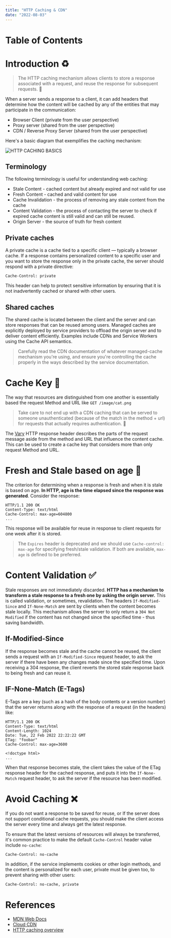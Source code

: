 ```yaml
---
title: "HTTP Caching & CDN"
date: "2022-08-03"
---
```


# Table of Contents

# Introduction :recycle:

> The HTTP caching mechanism allows clients to store a response associated with a request, and reuse the response for subsequent requests. :pencil:

When a server sends a response to a client, it can add headers that determine how the content will be cached by any of the entities that may participate in the communication:

* Browser Client (private from the user perspective)
* Proxy server (shared from the user perspective)
* CDN / Reverse Proxy Server (shared from the user perspective)

Here's a basic diagram that exemplifies the caching mechanism:

![HTTP CACHING BASICS](images/posts/http-caching-basics.png 'HTTP CACHING BASICS')

## Terminology

The following terminology is useful for understanding web caching:

* Stale Content - cached content but already expired and not valid for use
* Fresh Content - cached and valid content for use
* Cache Invalidation - the process of removing any stale content from the cache
* Content Validation - the process of contacting the server to check if expired cache content is still valid and can still be reused.
* Origin Server - the source of truth for fresh content

## Private caches

A private cache is a cache tied to a specific client — typically a browser cache. If a response contains personalized content to a specific user and you want to store the response only in the private cache, the server should respond with a private directive:

`Cache-Control: private`

This header can help to protect sensitive information by ensuring that it is not inadvertently cached or shared with other users. 

## Shared caches

The shared cache is located between the client and the server and can store responses that can be reused among users. Managed caches are explicitly deployed by service providers to offload the origin server and to deliver content efficiently. Examples include CDNs and Service Workers using the Cache API semantics. 

> Carefully read the CDN documentation of whatever managed-cache mechanism you're using, and ensure you're controlling the cache properly in the ways described by the service documentation.

# Cache Key :key:

The way that resources are distinguished from one another is essentially based the request Method and URL like `GET /image/cat.png`

> Take care to not end up with a CDN caching that can be served to someone unauthenticated (because of the match in the method + url) for requests that actually requires authentication. :pencil:

The [Vary](https://developer.mozilla.org/en-US/docs/Web/HTTP/Headers/Vary) HTTP response header describes the parts of the request message aside from the method and URL that influence the content cache. This can be used to create a cache key that considers more than only request Method and URL. 

# Fresh and Stale based on age :underage:

The criterion for determining when a response is fresh and when it is stale is based on age. **In HTTP, age is the time elapsed since the response was generated**. Consider the response:

```
HTTP/1.1 200 OK
Content-Type: text/html
Cache-Control: max-age=604800
...
```

This response will be available for reuse in response to client requests for one week after it is stored.


> The `Expires` header is deprecated and we should use `Cache-control: max-age` for specifying fresh/stale validation. If both are available, `max-age` is defined to be preferred.

# Content Validation :white_check_mark:

Stale responses are not immediately discarded. **HTTP has a mechanism to transform a stale response to a fresh one by asking the origin server.** This is called validation, or sometimes, revalidation. The headers `If-Modified-Since` and `If-None-Match` are sent by clients when the content becomes stale locally. This mechanism allows the server to only return a `304 Not Modified` if the content has not changed since the specified time - thus saving bandwidth.


## If-Modified-Since

If the response becomes stale and the cache cannot be reused, the client sends a request with an `If-Modified-Since` request header, to ask the server if there have been any changes made since the specified time. Upon receiving a 304 response, the client reverts the stored stale response back to being fresh and can reuse it.


## IF-None-Match (E-Tags)
E-Tags are a key (such as a hash of the body contents or a version number) that the server returns along with the response of a request (in the headers) like:

```
HTTP/1.1 200 OK
Content-Type: text/html
Content-Length: 1024
Date: Tue, 22 Feb 2022 22:22:22 GMT
ETag: "foobar"
Cache-Control: max-age=3600

<!doctype html>
...
```

When that response becomes stale, the client takes the value of the ETag response header for the cached response, and puts it into the `If-None-Match` request header, to ask the server if the resource has been modified.

# Avoid Caching :x:

If you do not want a response to be saved for reuse, or If the server does not support conditional cache requests, you should make the client access the server every time and always get the latest response.

To ensure that the latest versions of resources will always be transferred, it's common practice to make the default `Cache-Control` header value include `no-cache`:

```
Cache-Control: no-cache
```

In addition, if the service implements cookies or other login methods, and the content is personalized for each user, private must be given too, to prevent sharing with other users:

```
Cache-Control: no-cache, private
```

# References

* [MDN Web Docs](https://developer.mozilla.org/en-US/docs/Web/HTTP/Caching#common_caching_patterns)
* [Cloud CDN](https://cloud.google.com/cdn/docs/caching)
* [HTTP caching overview](https://www.youtube.com/watch?v=HiBDZgTNpXY&t=528s)
